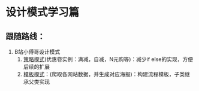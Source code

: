 # 设计模式学习篇

## 跟随路线：
1. B站小傅哥设计模式
   1. [策略模式](https://github.com/xbhog/DesignPatternsStudy/tree/master/src/main/java/combatCode/%E7%AD%96%E7%95%A5%E6%A8%A1%E5%BC%8F/design)(优惠卷实例：满减，自减，N元购等)：减少if else的实现，方便后续的扩展
   2. [模板模式](https://github.com/xbhog/DesignPatternsStudy/tree/master/src/main/java/combatCode/%E6%A8%A1%E6%9D%BF%E6%A8%A1%E5%BC%8F/design)：(爬取各网站数据，并生成对应海报)：构建流程模板，子类继承父类实现

